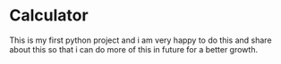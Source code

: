 # Calculator
This is my first python project and i am very happy to do this and share about this so that i can do more of this in future for a better growth.
